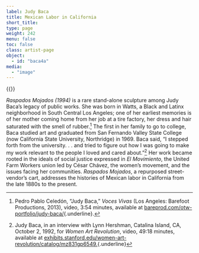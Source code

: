 ```yaml
---
label: Judy Baca
title: Mexican Labor in California
short_title:
type: page
weight: 242
menu: false
toc: false
class: artist-page
object:
  - id: "baca4a"
media:
  - "image"
---
```

{{<q-figure id="baca4a">}}

*Raspados Mojados (1994)* is a rare stand-alone sculpture among Judy Baca’s legacy of public works. She was born in Watts, a Black and Latinx neighborhood in South Central Los Angeles; one of her earliest memories is of her mother coming home from her job at a tire factory, her dress and hair saturated with the smell of rubber.[^1] The first in her family to go to college, Baca studied art and graduated from San Fernando Valley State College (now California State University, Northridge) in 1969. Baca said, “I stepped forth from the university. . . and tried to figure out how I was going to make my work relevant to the people I loved and cared about.”[^2] Her work became rooted in the ideals of social justice expressed in *El Movimiento*, the United Farm Workers union led by César Chávez, the women’s movement, and the issues facing her communities. *Raspados Mojados*, a repurposed street-vendor’s cart, addresses the histories of Mexican labor in California from the late 1880s to the present.

[^1]: Pedro Pablo Celedón, “Judy Baca,” *Voces Vivas* (Los Angeles: Barefoot Productions, 2013), video, 3:54 minutes, available at [bareprod.com/otw-portfolio/judy-baca/](http://www.bareprod.com/otw-portfolio/judy-baca/){.underline}.

[^2]: Judy Baca, in an interview with Lynn Hershman, Catalina Island, CA, October 2, 1992, for *Women Art Revolution*, video, 49:18 minutes, available at [exhibits.stanford.edu/women-art-revolution/catalog/mz831gp6549.](https://exhibits.stanford.edu/women-art-revolution/catalog/mz831gp6549){.underline}
